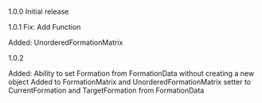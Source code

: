 1.0.0
Initial release

1.0.1
Fix:
Add Function

Added:
UnorderedFormationMatrix<T>

1.0.2

Added:
Ability to set Formation from FormationData without creating a new object
Added to FormationMatrix and UnorderedFormationMatrix setter to CurrentFormation and TargetFormation from FormationData